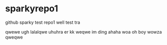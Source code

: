 # sparkyrepo1
github sparky test repo1
well
test
tra  

qwewe
ugh
lalalqwe
uhuhra
er
kk
weqwe 
im ding ahaha
woa
oh boy
wowza
qweqwe
